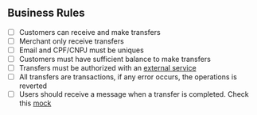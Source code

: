 ## Business Rules

- [ ] Customers can receive and make transfers
- [ ] Merchant only receive transfers
- [ ] Email and CPF/CNPJ must be uniques
- [ ] Customers must have sufficient balance to make transfers
- [ ] Transfers must be authorized with an [external service](https://run.mocky.io/v3/5794d450-d2e2-4412-8131-73d0293ac1cc)
- [ ] All transfers are transactions, if any error occurs, the operations is reverted
- [ ] Users should receive a message when a transfer is completed. Check this [mock](https://run.mocky.io/v3/54dc2cf1-3add-45b5-b5a9-6bf7e7f1f4a6)
